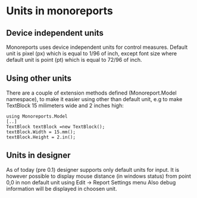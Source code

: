 Units in monoreports
==================================

Device independent units
-------------------------
Monoreports uses device independent units for control measures. 
Default unit is pixel (px) which is equal to 1/96 of inch, except font size where default unit is point (pt) which is equal to 72/96 of inch.

Using other units
-----------------
There are a couple of extension methods defined (Monoreport.Model namespace), to make it easier using other than default unit, e.g to make TextBlock 15 milimeters wide and 2 inches high:

	using Monoreports.Model
	[..]
	TextBlock textBlock =new TextBlock();
	textBlock.Width = 15.mm();
	textBlock.Height = 2.in();

Units in designer
----------------
As of today (pre 0.1) designer supports only default units for input. It is however possible to display mouse distance (in windows status) from point 0,0 in non default unit using
Edit -> Report Settings menu
Also debug information will be displayed in choosen unit.

